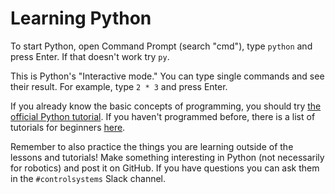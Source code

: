 # Learning Python

To start Python, open Command Prompt (search "cmd"), type `python` and press Enter. If that doesn't work try `py`.

This is Python's "Interactive mode." You can type single commands and see their result. For example, type `2 * 3` and press Enter.

If you already know the basic concepts of programming, you should try [the official Python tutorial](https://docs.python.org/3/tutorial/). If you haven't programmed before, there is a list of tutorials for beginners [here](https://wiki.python.org/moin/BeginnersGuide/NonProgrammers).

Remember to also practice the things you are learning outside of the lessons and tutorials! Make something interesting in Python (not necessarily for robotics) and post it on GitHub. If you have questions you can ask them in the `#controlsystems` Slack channel.
